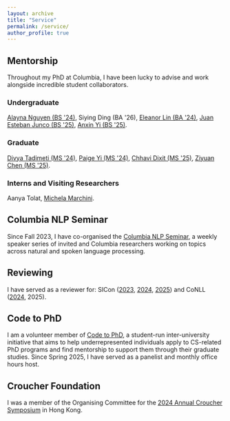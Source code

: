 ```yaml
---
layout: archive
title: "Service"
permalink: /service/
author_profile: true
---
```


## Mentorship 

Throughout my PhD at Columbia, I have been lucky to advise and work alongside incredible student collaborators.

### Undergraduate
[Alayna Nguyen (BS '24)](https://www.linkedin.com/in/alayna-nguyen/), Siying Ding (BA '26), [Eleanor Lin (BA '24)](https://emlinking.github.io/),  [Juan Esteban Junco (BS '25)](https://www.linkedin.com/in/juan-junco/), [Anxin Yi (BS '25)](https://www.linkedin.com/in/anxin-yi-2b57032b4/).

### Graduate
[Divya Tadimeti (MS '24)](https://divyatadimeti.github.io/), [Paige Yi (MS '24)](https://www.linkedin.com/in/paige-y-23ab45127/?trk=public_profile_browsemap), [Chhavi Dixit (MS '25)](https://www.linkedin.com/in/chhavi-dixit/), [Ziyuan Chen (MS '25)](https://allenheartcore.github.io/).

### Interns and Visiting Researchers
Aanya Tolat, [Michela Marchini](https://www.linkedin.com/in/michelamarchini/).

## Columbia NLP Seminar

Since Fall 2023, I have co-organised the [Columbia NLP Seminar](https://siyan-sylvia-li.github.io/columbia-nlp-site-petri/events/), a weekly speaker series of invited and Columbia researchers working on topics across natural and spoken language processing. 

## Reviewing

I have served as a reviewer for: SICon ([2023](https://sites.google.com/view/sicon-2023/), [2024](https://sites.google.com/view/sicon2024/), [2025](https://sites.google.com/view/sicon2025/)) and CoNLL ([2024](https://conll.org/2024), 2025). 

## Code to PhD

I am a volunteer member of [Code to PhD](https://codetophd.github.io/), a student-run inter-university initiative that aims to help underrepresented individuals apply to CS-related PhD programs and find mentorship to support them through their graduate studies. Since Spring 2025, I have served as a panelist and monthly office hours host.

## Croucher Foundation

I was a member of the Organising Committee for the [2024 Annual Croucher Symposium](https://croucher.org.hk/en/symposium2024/programme) in Hong Kong.

